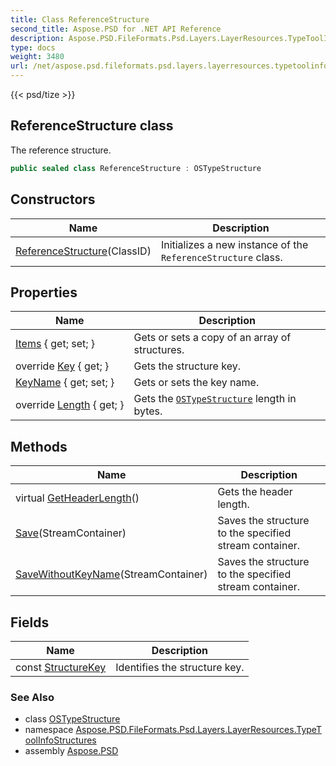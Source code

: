 ```yaml
---
title: Class ReferenceStructure
second_title: Aspose.PSD for .NET API Reference
description: Aspose.PSD.FileFormats.Psd.Layers.LayerResources.TypeToolInfoStructures.ReferenceStructure class. The reference structure
type: docs
weight: 3480
url: /net/aspose.psd.fileformats.psd.layers.layerresources.typetoolinfostructures/referencestructure/
---
```

{{< psd/tize >}}
## ReferenceStructure class

The reference structure.

```csharp
public sealed class ReferenceStructure : OSTypeStructure
```

## Constructors

| Name | Description |
| --- | --- |
| [ReferenceStructure](referencestructure/)(ClassID) | Initializes a new instance of the `ReferenceStructure` class. |

## Properties

| Name | Description |
| --- | --- |
| [Items](../../aspose.psd.fileformats.psd.layers.layerresources.typetoolinfostructures/referencestructure/items/) { get; set; } | Gets or sets a copy of an array of structures. |
| override [Key](../../aspose.psd.fileformats.psd.layers.layerresources.typetoolinfostructures/referencestructure/key/) { get; } | Gets the structure key. |
| [KeyName](../../aspose.psd.fileformats.psd.layers.layerresources/ostypestructure/keyname/) { get; set; } | Gets or sets the key name. |
| override [Length](../../aspose.psd.fileformats.psd.layers.layerresources.typetoolinfostructures/referencestructure/length/) { get; } | Gets the [`OSTypeStructure`](../../aspose.psd.fileformats.psd.layers.layerresources/ostypestructure/) length in bytes. |

## Methods

| Name | Description |
| --- | --- |
| virtual [GetHeaderLength](../../aspose.psd.fileformats.psd.layers.layerresources/ostypestructure/getheaderlength/)() | Gets the header length. |
| [Save](../../aspose.psd.fileformats.psd.layers.layerresources/ostypestructure/save/)(StreamContainer) | Saves the structure to the specified stream container. |
| [SaveWithoutKeyName](../../aspose.psd.fileformats.psd.layers.layerresources/ostypestructure/savewithoutkeyname/)(StreamContainer) | Saves the structure to the specified stream container. |

## Fields

| Name | Description |
| --- | --- |
| const [StructureKey](../../aspose.psd.fileformats.psd.layers.layerresources.typetoolinfostructures/referencestructure/structurekey/) | Identifies the structure key. |

### See Also

* class [OSTypeStructure](../../aspose.psd.fileformats.psd.layers.layerresources/ostypestructure/)
* namespace [Aspose.PSD.FileFormats.Psd.Layers.LayerResources.TypeToolInfoStructures](../../aspose.psd.fileformats.psd.layers.layerresources.typetoolinfostructures/)
* assembly [Aspose.PSD](../../)


